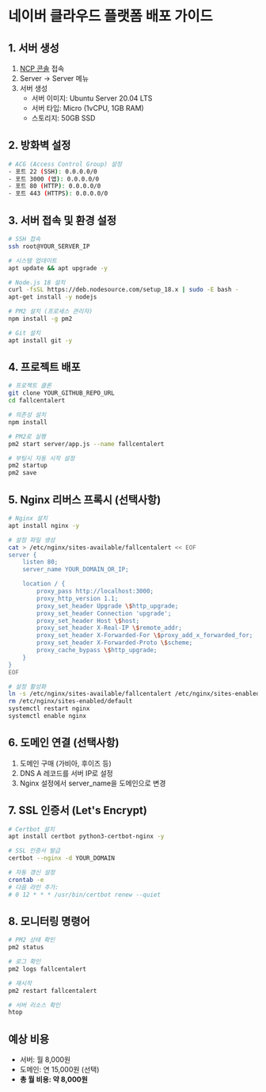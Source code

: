 # 네이버 클라우드 플랫폼 배포 가이드

## 1. 서버 생성
1. [NCP 콘솔](https://console.ncloud.com) 접속
2. Server → Server 메뉴
3. 서버 생성
   - 서버 이미지: Ubuntu Server 20.04 LTS
   - 서버 타입: Micro (1vCPU, 1GB RAM)
   - 스토리지: 50GB SSD

## 2. 방화벽 설정
```bash
# ACG (Access Control Group) 설정
- 포트 22 (SSH): 0.0.0.0/0
- 포트 3000 (앱): 0.0.0.0/0
- 포트 80 (HTTP): 0.0.0.0/0
- 포트 443 (HTTPS): 0.0.0.0/0
```

## 3. 서버 접속 및 환경 설정
```bash
# SSH 접속
ssh root@YOUR_SERVER_IP

# 시스템 업데이트
apt update && apt upgrade -y

# Node.js 18 설치
curl -fsSL https://deb.nodesource.com/setup_18.x | sudo -E bash -
apt-get install -y nodejs

# PM2 설치 (프로세스 관리자)
npm install -g pm2

# Git 설치
apt install git -y
```

## 4. 프로젝트 배포
```bash
# 프로젝트 클론
git clone YOUR_GITHUB_REPO_URL
cd fallcentalert

# 의존성 설치
npm install

# PM2로 실행
pm2 start server/app.js --name fallcentalert

# 부팅시 자동 시작 설정
pm2 startup
pm2 save
```

## 5. Nginx 리버스 프록시 (선택사항)
```bash
# Nginx 설치
apt install nginx -y

# 설정 파일 생성
cat > /etc/nginx/sites-available/fallcentalert << EOF
server {
    listen 80;
    server_name YOUR_DOMAIN_OR_IP;

    location / {
        proxy_pass http://localhost:3000;
        proxy_http_version 1.1;
        proxy_set_header Upgrade \$http_upgrade;
        proxy_set_header Connection 'upgrade';
        proxy_set_header Host \$host;
        proxy_set_header X-Real-IP \$remote_addr;
        proxy_set_header X-Forwarded-For \$proxy_add_x_forwarded_for;
        proxy_set_header X-Forwarded-Proto \$scheme;
        proxy_cache_bypass \$http_upgrade;
    }
}
EOF

# 설정 활성화
ln -s /etc/nginx/sites-available/fallcentalert /etc/nginx/sites-enabled/
rm /etc/nginx/sites-enabled/default
systemctl restart nginx
systemctl enable nginx
```

## 6. 도메인 연결 (선택사항)
1. 도메인 구매 (가비아, 후이즈 등)
2. DNS A 레코드를 서버 IP로 설정
3. Nginx 설정에서 server_name을 도메인으로 변경

## 7. SSL 인증서 (Let's Encrypt)
```bash
# Certbot 설치
apt install certbot python3-certbot-nginx -y

# SSL 인증서 발급
certbot --nginx -d YOUR_DOMAIN

# 자동 갱신 설정
crontab -e
# 다음 라인 추가:
# 0 12 * * * /usr/bin/certbot renew --quiet
```

## 8. 모니터링 명령어
```bash
# PM2 상태 확인
pm2 status

# 로그 확인
pm2 logs fallcentalert

# 재시작
pm2 restart fallcentalert

# 서버 리소스 확인
htop
```

## 예상 비용
- 서버: 월 8,000원
- 도메인: 연 15,000원 (선택)
- **총 월 비용: 약 8,000원** 